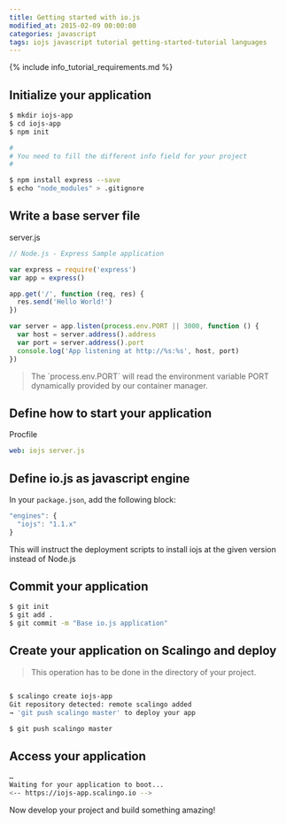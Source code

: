 ```yaml
---
title: Getting started with io.js
modified_at: 2015-02-09 00:00:00
categories: javascript
tags: iojs javascript tutorial getting-started-tutorial languages
---
```


{% include info_tutorial_requirements.md %}

## Initialize your application

```bash
$ mkdir iojs-app
$ cd iojs-app
$ npm init

#
# You need to fill the different info field for your project
#

$ npm install express --save
$ echo "node_modules" > .gitignore
```

## Write a base server file

server.js

```js
// Node.js - Express Sample application

var express = require('express')
var app = express()

app.get('/', function (req, res) {
  res.send('Hello World!')
})

var server = app.listen(process.env.PORT || 3000, function () {
  var host = server.address().address
  var port = server.address().port
  console.log('App listening at http://%s:%s', host, port)
})
```

<blockquote class="bg-info">
  The `process.env.PORT` will read the environment variable PORT dynamically provided by our container manager.
</blockquote>

## Define how to start your application

Procfile

```yaml
web: iojs server.js
```

## Define io.js as javascript engine

In your `package.json`, add the following block:

```js
"engines": {
  "iojs": "1.1.x"
}
```

This will instruct the deployment scripts to install iojs at
the given version instead of Node.js

## Commit your application

```bash
$ git init
$ git add .
$ git commit -m "Base io.js application"
```

## Create your application on Scalingo and deploy

> This operation has to be done in the directory of your project.

```bash

$ scalingo create iojs-app
Git repository detected: remote scalingo added
→ 'git push scalingo master' to deploy your app

$ git push scalingo master
```

## Access your application

```bash
…
Waiting for your application to boot...
<-- https://iojs-app.scalingo.io -->
```

Now develop your project and build something amazing!
